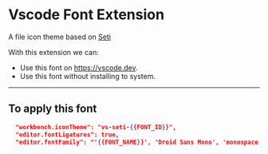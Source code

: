 # Vscode Font Extension

A file icon theme based on [Seti](https://github.com/microsoft/vscode/blob/main/extensions/theme-seti/icons/vs-seti-icon-theme.json)

With this extension we can:

- Use this font on <https://vscode.dev>.
- Use this font without installing to system.

---

## To apply this font

```json
  "workbench.iconTheme": "vs-seti-{{FONT_ID}}",
  "editor.fontLigatures": true,
  "editor.fontFamily": "'{{FONT_NAME}}', 'Droid Sans Mono', 'monospace', monospace",
```
